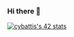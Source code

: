 ### Hi there 👋

[![cybattis's 42 stats](https://badge42.vercel.app/api/v2/cl1xnxdgy010807l6iv5l1ua3/stats?cursusId=21&coalitionId=50)](https://github.com/JaeSeoKim/badge42)
